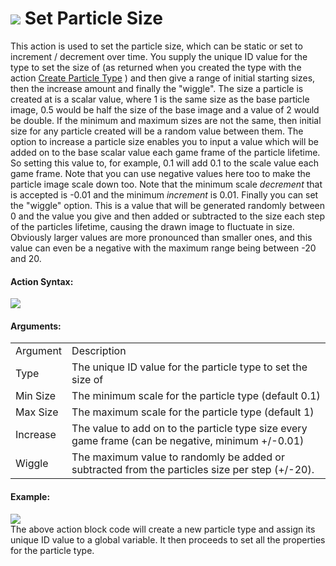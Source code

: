 #  ![](https://gms.magecorn.com/Manual/assets/Images/Scripting_Reference/Drag_And_Drop/Reference/Particles/i_Particles_Set_Particle_Size.png) Set Particle Size

This action is used to set the particle size, which can be static or set
to increment / decrement over time. You supply the unique ID value for
the type to set the size of (as returned when you created the type with
the action [Create Particle Type](Create_Particle_Type) ) and then
give a range of initial starting sizes, then the increase amount and
finally the "wiggle". The size a particle is created at is a scalar
value, where 1 is the same size as the base particle image, 0.5 would be
half the size of the base image and a value of 2 would be double. If the
minimum and maximum sizes are not the same, then initial size for any
particle created will be a random value between them. The option to
increase a particle size enables you to input a value which will be
added on to the base scalar value each game frame of the particle
lifetime. So setting this value to, for example, 0.1 will add 0.1 to the
scale value each game frame. Note that you can use negative values here
too to make the particle image scale down too. Note that the minimum
scale *decrement* that is accepted is -0.01 and the minimum *increment*
is 0.01. Finally you can set the "wiggle" option. This is a value that
will be generated randomly between 0 and the value you give and then
added or subtracted to the size each step of the particles lifetime,
causing the drawn image to fluctuate in size. Obviously larger values
are more pronounced than smaller ones, and this value can even be a
negative with the maximum range being between -20 and 20.

#### Action Syntax:

  
![](https://gms.magecorn.com/Manual/assets/Images/Scripting_Reference/Drag_And_Drop/Reference/Particles/a_Particles_Set_Particle_Size.png)  

#### Arguments:

|          |                                                                                                   |
|----------|---------------------------------------------------------------------------------------------------|
| Argument | Description                                                                                       |
| Type     | The unique ID value for the particle type to set the size of                                      |
| Min Size | The minimum scale for the particle type (default 0.1)                                             |
| Max Size | The maximum scale for the particle type (default 1)                                               |
| Increase | The value to add on to the particle type size every game frame (can be negative, minimum +/-0.01) |
| Wiggle   | The maximum value to randomly be added or subtracted from the particles size per step (+/-20).    |

#### Example:

  
![](https://gms.magecorn.com/Manual/assets/Images/Scripting_Reference/Drag_And_Drop/Reference/Particles/e_Particles_Create_Particle_Type.png)  
The above action block code will create a new particle type and assign
its unique ID value to a global variable. It then proceeds to set all
the properties for the particle type.
